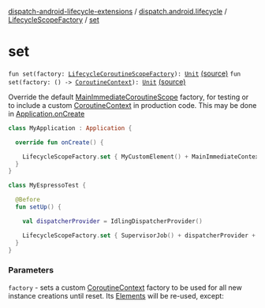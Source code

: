 [dispatch-android-lifecycle-extensions](../../index.md) / [dispatch.android.lifecycle](../index.md) / [LifecycleScopeFactory](index.md) / [set](./set.md)

# set

`fun set(factory: `[`LifecycleCoroutineScopeFactory`](https://rbusarow.github.io/Dispatch/dispatch-android-lifecycle/dispatch.android.lifecycle/-lifecycle-coroutine-scope-factory/index.md)`): `[`Unit`](https://kotlinlang.org/api/latest/jvm/stdlib/kotlin/-unit/index.html) [(source)](https://github.com/RBusarow/Dispatch/tree/master/dispatch-android-lifecycle-extensions/src/main/java/dispatch/android/lifecycle/LifecycleScopeFactory.kt#L78)
`fun set(factory: () -> `[`CoroutineContext`](https://kotlinlang.org/api/latest/jvm/stdlib/kotlin.coroutines/-coroutine-context/index.html)`): `[`Unit`](https://kotlinlang.org/api/latest/jvm/stdlib/kotlin/-unit/index.html) [(source)](https://github.com/RBusarow/Dispatch/tree/master/dispatch-android-lifecycle-extensions/src/main/java/dispatch/android/lifecycle/LifecycleScopeFactory.kt#L97)

Override the default [MainImmediateCoroutineScope](https://rbusarow.github.io/Dispatch/dispatch-core/dispatch.core/-main-immediate-coroutine-scope/index.md) factory, for testing or to include a custom [CoroutineContext](https://kotlinlang.org/api/latest/jvm/stdlib/kotlin.coroutines/-coroutine-context/index.html)
in production code.  This may be done in [Application.onCreate](https://developer.android.com/reference/android/app/Application.html#onCreate())

``` kotlin
class MyApplication : Application {

  override fun onCreate() {

    LifecycleScopeFactory.set { MyCustomElement() + MainImmediateContext() }
  }
}
```

``` kotlin
class MyEspressoTest {

  @Before
  fun setUp() {

    val dispatcherProvider = IdlingDispatcherProvider()

    LifecycleScopeFactory.set { SupervisorJob() + dispatcherProvider + dispatcherProvider.mainImmediate }
  }
}
```

### Parameters

`factory` - sets a custom [CoroutineContext](https://kotlinlang.org/api/latest/jvm/stdlib/kotlin.coroutines/-coroutine-context/index.html) factory to be used for all new instance creations until reset.
Its [Elements](https://kotlinlang.org/api/latest/jvm/stdlib/kotlin.coroutines/-coroutine-context/-element/index.html) will be re-used, except: